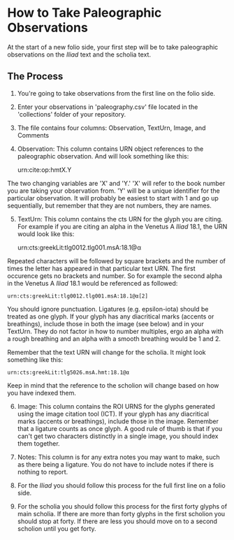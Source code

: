 # How to Take Paleographic Observations #

At the start of a new folio side, your first step will be to take paleographic observations on the *Iliad* text and the scholia text.

## The Process ##

1. You're going to take observations from the first line on the folio side.
2. Enter your observations in 'paleography.csv' file located in the 'collections' folder of your repository. 
3. The file contains four columns: Observation, TextUrn, Image, and Comments
4. Observation: This column contains URN object references to the paleographic observation. And will look something like this:

    urn:cite:op:hmtX.Y

  The two changing variables are 'X' and 'Y.' 'X' will refer to the book number you are taking your observation from. 'Y' will be a unique identifier for the particular observation. It will probably be easiest to start with 1 and go up sequentially, but remember that they are not numbers, they are names.

5. TextUrn: This column contains the cts URN for the glyph you are citing. For example if you are citing an alpha in the Venetus A *Iliad* 18.1, the URN would look like this:

    urn:cts:greekLit:tlg0012.tlg001.msA:18.1@α 
  
  Repeated characters will be followed by square brackets and the number of times the letter has appeared in that particular text URN. The first occurence gets no brackets and number. So for example the second alpha in the Venetus A *Iliad* 18.1 would be referenced as followed:

    urn:cts:greekLit:tlg0012.tlg001.msA:18.1@α[2] 
  
  You should ignore punctuation. Ligatures (e.g. epsilon-iota) should be treated as one glyph. If your glyph has any diacritical marks (accents or breathings), include those in both the image (see below) and in your TextUrn. They do not factor in how to number multiples, ergo an alpha with a rough breathing and an alpha with a smooth breathing would be 1 and 2. 

  Remember that the text URN will change for the scholia. It might look something like this:

    urn:cts:greekLit:tlg5026.msA.hmt:18.1@α 

  Keep in mind that the reference to the scholion will change based on how you have indexed them.
  
6. Image: This column contains the ROI URNS for the glyphs generated using the image citation tool (ICT). If your glyph has any diacritical marks (accents or breathings), include those in the image. Remember that a ligature counts as once glyph. A good rule of thumb is that if you can't get two characters distinctly in a single image, you should index them together.

7. Notes: This column is for any extra notes you may want to make, such as there being a ligature. You do not have to include notes if there is nothing to report. 

8. For the *Iliad* you should follow this process for the full first line on a folio side.

9. For the scholia you should follow this process for the first forty glyphs of main scholia. If there are more than forty glyphs in the first scholion you should stop at forty. If there are less you should move on to a second scholion until you get forty. 
